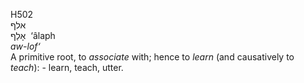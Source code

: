 <body>
  <p>H502<br>  אלף  <br> אָלַף  ‎  ‘âlaph  <br><i>aw-lof‘ </i><br>A primitive root, to <i>associate</i> with; hence to <i>learn</i> (and causatively to <i>teach</i>): - learn, teach, utter.<br></p>
 </body>